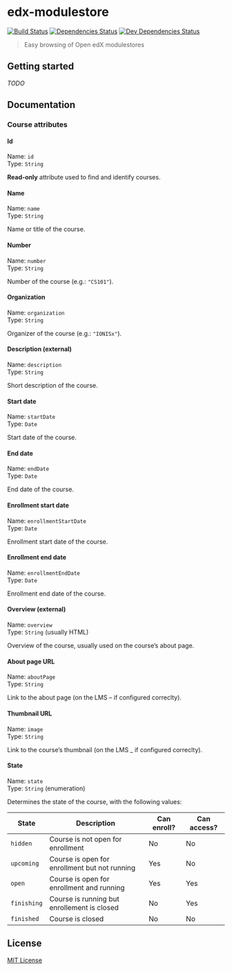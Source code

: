 # edx-modulestore

[![Build Status](https://secure.travis-ci.org/IONISx/edx-modulestore.svg?branch=master)](https://travis-ci.org/IONISx/edx-modulestore)
[![Dependencies Status](https://david-dm.org/IONISx/edx-modulestore.svg)](https://david-dm.org/IONISx/edx-modulestore)
[![Dev Dependencies Status](https://david-dm.org/IONISx/edx-modulestore/dev-status.svg)](https://david-dm.org/IONISx/edx-modulestore#info=devDependencies)

> Easy browsing of Open edX modulestores

## Getting started

*TODO*

## Documentation

### Course attributes

#### Id

Name: `id`  
Type: `String`  

**Read-only** attribute used to find and identify courses.

#### Name

Name: `name`  
Type: `String`  

Name or title of the course.

#### Number

Name: `number`  
Type: `String`  

Number of the course (e.g.: `"CS101"`).

#### Organization

Name: `organization`  
Type: `String`  

Organizer of the course (e.g.: `"IONISx"`).

#### Description (external)

Name: `description`  
Type: `String`  

Short description of the course.

#### Start date

Name: `startDate`  
Type: `Date`  

Start date of the course.

#### End date

Name: `endDate`  
Type: `Date`  

End date of the course.

#### Enrollment start date

Name: `enrollmentStartDate`  
Type: `Date`  

Enrollment start date of the course.

#### Enrollment end date

Name: `enrollmentEndDate`  
Type: `Date`  

Enrollment end date of the course.

#### Overview (external)

Name: `overview`  
Type: `String` (usually HTML)  

Overview of the course, usually used on the course’s about page.

#### About page URL

Name: `aboutPage`  
Type: `String`  

Link to the about page (on the LMS – if configured correclty).

#### Thumbnail URL

Name: `image`  
Type: `String`  

Link to the course’s thumbnail (on the LMS _ if configured correclty).

#### State

Name: `state`  
Type: `String` (enumeration)  

Determines the state of the course, with the following values:

State | Description | Can enroll? | Can access?
--- | --- | --- | ---
`hidden` | Course is not open for enrollment | No | No
`upcoming` | Course is open for enrollment but not running | Yes | No
`open` | Course is open for enrollment and running | Yes | Yes
`finishing` | Course is running but enrollement is closed | No | Yes
`finished` | Course is closed | No | No

## License

[MIT License](http://en.wikipedia.org/wiki/MIT_License)
